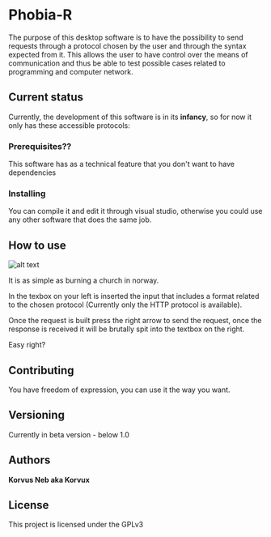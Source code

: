 # Phobia-R

The purpose of this desktop software is to have the possibility to send requests through a protocol chosen by the user and through the syntax expected from it.
This allows the user to have control over the means of communication and thus be able to test possible cases related to programming and computer network.

## Current status

Currently, the development of this software is in its **infancy**, so for now it only has these accessible protocols:


### Prerequisites??

This software has as a technical feature that you don't want to have dependencies

### Installing

You can compile it and edit it through visual studio, otherwise you could use any other software that does the same job.

## How to use

![alt text](https://i.imgur.com/gZFkaL6.png "Phobia-R logo")

It is as simple as burning a church in norway.

In the texbox on your left is inserted the input that includes a format related to the chosen protocol (Currently only the HTTP protocol is available). 

Once the request is built press the right arrow to send the request, once the response is received it will be brutally spit into the textbox on the right.

Easy right?

## Contributing

You have freedom of expression, you can use it the way you want.

## Versioning

Currently in beta version - below 1.0

## Authors

**Korvus Neb aka Korvux**


## License

This project is licensed under the GPLv3
